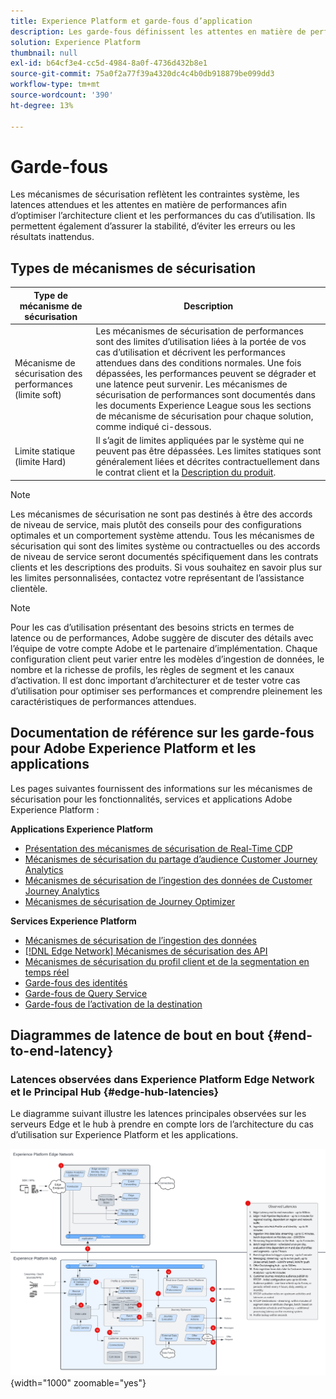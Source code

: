 ```yaml
---
title: Experience Platform et garde-fous d’application
description: Les garde-fous définissent les attentes en matière de performances et l’impact pour les composants et services dans Adobe Experience Platform et les applications.
solution: Experience Platform
thumbnail: null
exl-id: b64cf3e4-cc5d-4984-8a0f-4736d432b8e1
source-git-commit: 75a0f2a77f39a4320dc4c4b0db918879be099dd3
workflow-type: tm+mt
source-wordcount: '390'
ht-degree: 13%

---
```



# Garde-fous

Les mécanismes de sécurisation reflètent les contraintes système, les latences attendues et les attentes en matière de performances afin d’optimiser l’architecture client et les performances du cas d’utilisation. Ils permettent également d’assurer la stabilité, d’éviter les erreurs ou les résultats inattendus.

## Types de mécanismes de sécurisation

| Type de mécanisme de sécurisation | Description |
|---|---|
| Mécanisme de sécurisation des performances (limite soft) | Les mécanismes de sécurisation de performances sont des limites d’utilisation liées à la portée de vos cas d’utilisation et décrivent les performances attendues dans des conditions normales. Une fois dépassées, les performances peuvent se dégrader et une latence peut survenir. Les mécanismes de sécurisation de performances sont documentés dans les documents Experience League sous les sections de mécanisme de sécurisation pour chaque solution, comme indiqué ci-dessous. |
| Limite statique (limite Hard) | Il s’agit de limites appliquées par le système qui ne peuvent pas être dépassées. Les limites statiques sont généralement liées et décrites contractuellement dans le contrat client et la [Description du produit](https://helpx.adobe.com/fr/legal/product-descriptions.html). |

>[!NOTE]
>
> Les mécanismes de sécurisation ne sont pas destinés à être des accords de niveau de service, mais plutôt des conseils pour des configurations optimales et un comportement système attendu. Tous les mécanismes de sécurisation qui sont des limites système ou contractuelles ou des accords de niveau de service seront documentés spécifiquement dans les contrats clients et les descriptions des produits. Si vous souhaitez en savoir plus sur les limites personnalisées, contactez votre représentant de l’assistance clientèle.

>[!NOTE]
>
> Pour les cas d’utilisation présentant des besoins stricts en termes de latence ou de performances, Adobe suggère de discuter des détails avec l’équipe de votre compte Adobe et le partenaire d’implémentation. Chaque configuration client peut varier entre les modèles d’ingestion de données, le nombre et la richesse de profils, les règles de segment et les canaux d’activation. Il est donc important d’architecturer et de tester votre cas d’utilisation pour optimiser ses performances et comprendre pleinement les caractéristiques de performances attendues.

## Documentation de référence sur les garde-fous pour Adobe Experience Platform et les applications

Les pages suivantes fournissent des informations sur les mécanismes de sécurisation pour les fonctionnalités, services et applications Adobe Experience Platform :

**Applications Experience Platform**

* [Présentation des mécanismes de sécurisation de Real-Time CDP](https://experienceleague.adobe.com/docs/experience-platform/rtcdp/guardrails/overview.html?lang=fr)
* [Mécanismes de sécurisation du partage d’audience Customer Journey Analytics](https://experienceleague.adobe.com/docs/analytics-platform/using/cja-components/audiences/publish.html?lang=fr#latency)
* [Mécanismes de sécurisation de l’ingestion des données de Customer Journey Analytics](https://experienceleague.adobe.com/docs/experience-platform/sources/connectors/adobe-applications/analytics.html?lang=fr#what-is-the-expected-latency-for-analytics-data-on-platform%3F)
* [Mécanismes de sécurisation de Journey Optimizer](https://experienceleague.adobe.com/docs/journey-optimizer/using/get-started/guardrails.html?lang=fr)

**Services Experience Platform**

* [Mécanismes de sécurisation de l’ingestion des données](https://experienceleague.adobe.com/docs/experience-platform/ingestion/guardrails.html?lang=fr)
* [[!DNL Edge Network]  Mécanismes de sécurisation des API ](https://experienceleague.adobe.com/docs/experience-platform/edge-network-server-api/guardrails.html?lang=fr)
* [Mécanismes de sécurisation du profil client et de la segmentation en temps réel](https://experienceleague.adobe.com/docs/experience-platform/profile/guardrails.html?lang=fr)
* [Garde-fous des identités](https://experienceleague.adobe.com/docs/experience-platform/identity/guardrails.html?lang=fr)
* [Garde-fous de Query Service](https://experienceleague.adobe.com/docs/experience-platform/query/guardrails.html?lang=fr)
* [Garde-fous de l’activation de la destination](https://experienceleague.adobe.com/docs/experience-platform/destinations/guardrails.html?lang=fr)

## Diagrammes de latence de bout en bout {#end-to-end-latency}

### Latences observées dans Experience Platform Edge Network et le Principal Hub {#edge-hub-latencies}

Le diagramme suivant illustre les latences principales observées sur les serveurs Edge et le hub à prendre en compte lors de l’architecture du cas d’utilisation sur Experience Platform et les applications.

![Latences observées principales des [!DNL Edge Network] Experience Platform et du hub.](/help/blueprints/experience-platform/assets/aep_edge_hub_latency_v1.svg "Latences principales observées pour Experience Platform Edge Network et le hub"){width="1000" zoomable="yes"}